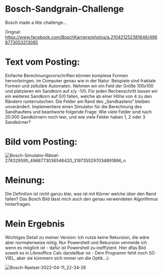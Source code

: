 # Bosch-Sandgrain-Challenge
Bosch made a litte challenge...

Orignal: https://www.facebook.com/BoschKarriere/photos/a.210421252381646/4968773053213085

# Text vom Posting:
Einfache Berechnungsvorschriften können komplexe Formen hervorbringen, im Computer genau wie in der Natur. Beispiele sind fraktale Formen und zelluläre Automaten. Nehmen wir ein Feld der Größe 100x100 und platzieren ein Sandkorn auf x/y -1/0. Für jeden Rechenschritt lassen wir ein weiteres Sandkorn auf 0/0 fallen, welche ab einer Höhe von 4 zu den Rändern runterrutschen. Die Felder am Rand des „Sandkastens“ bleiben unverändert.
Implementiere einen Simulator für die Berechnung des Sandhaufens und beantworte folgende Frage: Wie viele Felder sind nach 20.000 Sandkörnern noch leer, und wie viele Felder haben 1, 2 oder 3 Sandkörner? 

# Bild vom Posting:
![Bosch-Simulator-Rätsel-278329595_4968773036546420_3197355297034891896_n](https://user-images.githubusercontent.com/10100281/162838834-d7dee6fc-7012-4932-a4e5-a79e99b03542.jpg)

# Meinung:
Die Definition ist nicht ganzu klar, was ist mit Körner welche über den Rand fallen? Das Bosch Bild lässt mich auch den genau verwendeten Algorithmus hinterfragen.

# Mein Ergebnis
Wichtiges Detail zu meiner Version: Ich nutze keine Rekursion, die wäre aber normalerweise nötig. Nur Powershell und Rekursion vermeide ich wenn es möglich ist - dafür ist Powershell zu ineffizient. Hier dfas Bild soweit es in Libreoffice Calc darstellbar ist - Dem Programm fehlt noch SO VIEL, aber sie kümmern sich immer um die Optik...):

![Bosch-Raetsel-2022-04-11_22-34-26](https://user-images.githubusercontent.com/10100281/162839146-e4b27fbc-917c-4164-901d-b90dbca738d5.png)
